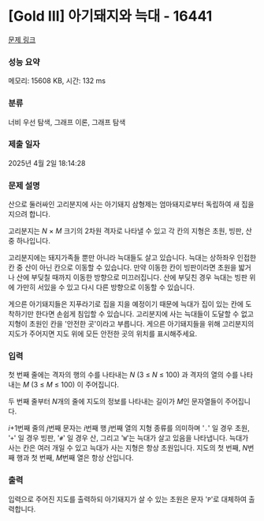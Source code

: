 # [Gold III] 아기돼지와 늑대 - 16441 

[문제 링크](https://www.acmicpc.net/problem/16441) 

### 성능 요약

메모리: 15608 KB, 시간: 132 ms

### 분류

너비 우선 탐색, 그래프 이론, 그래프 탐색

### 제출 일자

2025년 4월 2일 18:14:28

### 문제 설명

<p>산으로 둘러싸인 고리분지에 사는 아기돼지 삼형제는 엄마돼지로부터 독립하여 새 집을 지으려 합니다.</p>

<p>고리분지는 <em>N</em> × <em>M</em> 크기의 2차원 격자로 나타낼 수 있고 각 칸의 지형은 초원, 빙판, 산 중 하나입니다.</p>

<p>고리분지에는 돼지가족들 뿐만 아니라 늑대들도 살고 있습니다. 늑대는 상하좌우 인접한 칸 중 산이 아닌 칸으로 이동할 수 있습니다. 만약 이동한 칸이 빙판이라면 초원을 밟거나 산에 부딪칠 때까지 이동한 방향으로 미끄러집니다. 산에 부딪친 경우 늑대는 빙판 위에 가만히 서있을 수 있고 다시 다른 방향으로 이동할 수 있습니다.</p>

<p>게으른 아기돼지들은 지푸라기로 집을 지을 예정이기 때문에 늑대가 집이 있는 칸에 도착하기만 한다면 손쉽게 침입할 수 있습니다. 고리분지에 사는 늑대들이 도달할 수 없고 지형이 초원인 칸을 '안전한 곳'이라고 부릅니다. 게으른 아기돼지들을 위해 고리분지의 지도가 주어지면 지도 위에 모든 안전한 곳의 위치를 표시해주세요.</p>

### 입력 

 <p>첫 번째 줄에는 격자의 행의 수를 나타내는 <em>N</em> (3 ≤ <em>N</em> ≤ 100) 과 격자의 열의 수를 나타내는 <em>M</em> (3 ≤ <em>M</em> ≤ 100) 이 주어집니다.</p>

<p>두 번째 줄부터 <em>N</em>개의 줄에 지도의 정보를 나타내는 길이가 <em>M</em>인 문자열들이 주어집니다. </p>

<p><em>i</em>+1번째 줄의 <em>j</em>번째 문자는 <em>i</em>번째 행 <em>j</em>번째 열의 지형 종류를 의미하며 '<code>.</code>' 일 경우 초원, '<code>+</code>' 일 경우 빙판, '<code>#</code>' 일 경우 산, 그리고 '<code>W</code>'는 늑대가 살고 있음을 나타냅니다. 늑대가 사는 칸은 여러 개일 수 있고 늑대가 사는 지형은 항상 초원입니다. 지도의 첫 번째, <em>N</em>번째 행과 첫 번째, <em>M</em>번째 열은 항상 산입니다.</p>

### 출력 

 <p>입력으로 주어진 지도를 출력하되 아기돼지가 살 수 있는 초원은 문자 '<code>P</code>'로 대체하여 출력합니다.</p>

